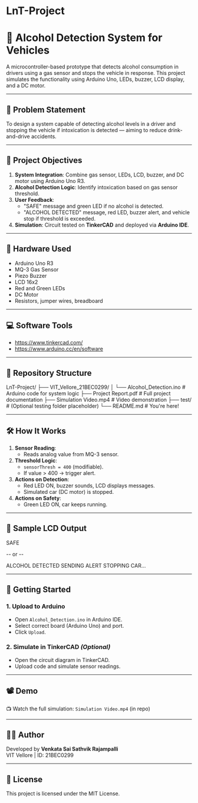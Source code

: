 # LnT-Project
# 🚗 Alcohol Detection System for Vehicles

A microcontroller-based prototype that detects alcohol consumption in drivers using a gas sensor and stops the vehicle in response. This project simulates the functionality using Arduino Uno, LEDs, buzzer, LCD display, and a DC motor.

---

## 🧠 Problem Statement

To design a system capable of detecting alcohol levels in a driver and stopping the vehicle if intoxication is detected — aiming to reduce drink-and-drive accidents.

---

## 🎯 Project Objectives

1. **System Integration**: Combine gas sensor, LEDs, LCD, buzzer, and DC motor using Arduino Uno R3.
2. **Alcohol Detection Logic**: Identify intoxication based on gas sensor threshold.
3. **User Feedback**:
   - "SAFE" message and green LED if no alcohol is detected.
   - "ALCOHOL DETECTED" message, red LED, buzzer alert, and vehicle stop if threshold is exceeded.
4. **Simulation**: Circuit tested on **TinkerCAD** and deployed via **Arduino IDE**.

---

## 🔧 Hardware Used

- Arduino Uno R3
- MQ-3 Gas Sensor
- Piezo Buzzer
- LCD 16x2
- Red and Green LEDs
- DC Motor
- Resistors, jumper wires, breadboard

---

## 💻 Software Tools

- https://www.tinkercad.com/
- https://www.arduino.cc/en/software

---

## 📂 Repository Structure

LnT-Project/
├── VIT_Vellore_21BEC0299/
│   └── Alcohol_Detection.ino      # Arduino code for system logic
├── Project Report.pdf             # Full project documentation
├── Simulation Video.mp4           # Video demonstration
├── test/                          # (Optional testing folder placeholder)
└── README.md                      # You're here!

---

## 🛠️ How It Works

1. **Sensor Reading**:
   - Reads analog value from MQ-3 sensor.
2. **Threshold Logic**:
   - `sensorThresh = 400` (modifiable).
   - If value > 400 → trigger alert.
3. **Actions on Detection**:
   - Red LED ON, buzzer sounds, LCD displays messages.
   - Simulated car (DC motor) is stopped.
4. **Actions on Safety**:
   - Green LED ON, car keeps running.

---

## 🔁 Sample LCD Output

SAFE

-- or --

ALCOHOL DETECTED
SENDING ALERT
STOPPING CAR...

---

## 🚀 Getting Started

### 1. Upload to Arduino
- Open `Alcohol_Detection.ino` in Arduino IDE.
- Select correct board (Arduino Uno) and port.
- Click `Upload`.

### 2. Simulate in TinkerCAD *(Optional)*
- Open the circuit diagram in TinkerCAD.
- Upload code and simulate sensor readings.

---

## 📽️ Demo

📺 Watch the full simulation: `Simulation Video.mp4` (in repo)

---

## 👨‍🔧 Author

Developed by **Venkata Sai Sathvik Rajampalli**  
VIT Vellore | ID: 21BEC0299

---

## 📃 License

This project is licensed under the MIT License.
